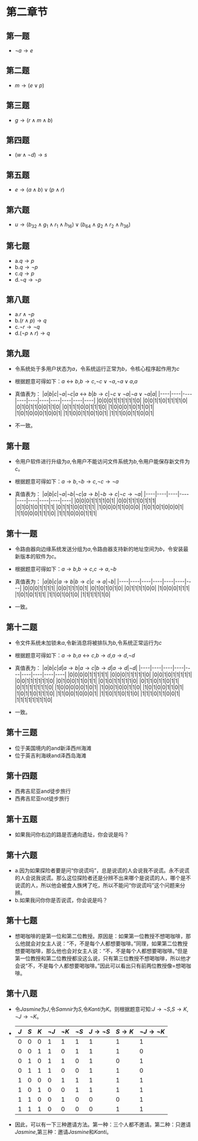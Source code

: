 # 第二章节

## 第一题

* $\neg a \rightarrow e$

## 第二题

* $m \rightarrow (e \vee p)$

## 第三题

* $g\rightarrow (r\wedge m\wedge b)$

## 第四题

* $(w \wedge \neg d)\rightarrow s$

## 第五题

* $e \rightarrow (a \wedge b) \vee (p \wedge r)$

## 第六题

* $u \rightarrow (b_{32} \wedge g_{1} \wedge r_{1} \wedge h_{16}) \vee (b_{64} \wedge g_{2} \wedge r_{2} \wedge h_{36})$

## 第七题

* a.$q \rightarrow p$
* b.$q \rightarrow \neg p$ 
* c.$q \rightarrow p$
* d.$\neg q \rightarrow \neg p$

## 第八题

* a.$r \wedge \neg p$
* b.$(r \wedge p) \rightarrow q$ 
* c.$\neg r \rightarrow \neg q$
* d.$(\neg p \wedge r) \rightarrow q$

## 第九题

* 令系统处于多用户状态为$a$，令系统运行正常为$b$，令核心程序起作用为$c$
* 根据题意可得如下：$a \leftrightarrow b$,$b \rightarrow c$,$\neg c \vee \neg a$,$\neg a \vee a$,$a$

* 真值表为：
  |$a$|$b$|$c$|$\neg a$|$\neg c$|$a \leftrightarrow b$|$b \rightarrow c$|$\neg c \vee \neg a$|$\neg a \vee \neg a$|$a$|
  |----|----|----|----|----|----|----|----|----|----|
  |0|0|0|1|1|1|1|1|1|0|
  |0|0|1|1|0|1|1|1|1|0|
  |0|1|0|1|1|0|0|1|1|0|
  |0|1|1|1|0|0|1|1|1|0|
  |1|0|0|0|1|0|1|1|0|1|
  |1|0|1|0|0|0|1|0|0|1|
  |1|1|0|0|1|1|0|1|0|1|
  |1|1|1|0|0|1|1|0|0|1|

* 不一致。
  
## 第十题

* 令用户软件进行升级为$a$,令用户不能访问文件系统为$b$,令用户能保存新文件为$c$。
* 根据题意可得如下：$a \rightarrow b$,$\neg b \rightarrow c$,$\neg c \rightarrow \neg a$

* 真值表为：
  |$a$|$b$|$c$|$\neg a$|$\neg b$|$\neg c$|$a \rightarrow b$|$\neg b \rightarrow c$|$\neg c \rightarrow \neg a$|
  |----|----|----|----|----|----|----|----|----|
  |0|0|0|1|1|1|1|0|1|
  |0|0|1|1|1|0|1|1|1|
  |0|1|0|1|0|1|1|1|1|
  |0|1|1|1|0|0|1|1|1|
  |1|0|0|0|1|1|0|0|0|
  |1|0|1|0|1|0|0|0|1|
  |1|1|0|0|0|1|1|1|0|
  |1|1|1|0|0|0|1|1|1|

## 第十一题

* 令路由器向边缘系统发送分组为$a$,令路由器支持新的地址空间为$b$，令安装最新版本的软件为$c$。
* 根据题意可得如下：$a \rightarrow b$,$b \rightarrow c$,$c \rightarrow a$,$\neg b$

* 真值表为：
  |$a$|$b$|$c$|$a \rightarrow b$|$b \rightarrow c$|$c \rightarrow a$|$\neg b$|
  |----|----|----|----|----|----|----|
  |0|0|0|1|1|1|1|
  |0|0|1|1|1|0|1|
  |0|1|0|1|0|1|0|
  |0|1|1|1|1|0|0|
  |1|0|0|0|1|1|1|
  |1|0|1|0|1|1|1|
  |1|1|0|1|0|1|0|
  |1|1|1|1|1|1|0|

* 一致。

## 第十二题

* 令文件系统未加锁未$a$,令新消息将被排队为$b$,令系统正常运行为$c$
* 根据题意可得如下：$a \rightarrow b$,$a \leftrightarrow c$,$b \rightarrow d$,$a \rightarrow d$,$\neg d$
  
* 真值表为：
  |$a$|$b$|$c$|$d$|$a \rightarrow b$|$a \rightarrow c$|$b \rightarrow d$|$a \rightarrow d$|$\neg d$|
  |----|----|----|----|----|----|----|----|----|
  |0|0|0|0|1|1|1|1|1|
  |0|0|0|1|1|1|1|1|0|
  |0|0|1|0|1|1|1|1|1|
  |0|0|1|1|1|1|1|1|0|
  |0|1|0|0|1|1|0|1|1|
  |0|1|0|1|1|1|1|1|0|
  |0|1|1|0|1|1|0|1|1|
  |0|1|1|1|1|1|1|1|0|
  |1|0|0|0|0|0|1|0|1|
  |1|0|0|1|0|0|1|1|0|
  |1|0|1|0|0|1|1|0|1|
  |1|0|1|1|0|1|1|1|0|
  |1|1|0|0|1|0|0|0|1|
  |1|1|0|1|1|0|1|1|0|
  |1|1|1|0|1|1|0|0|1|
  |1|1|1|1|1|1|1|1|0|

* 一致。

## 第十三题

* 位于美国境内的and新泽西州海滩
* 位于英吉利海峡and泽西岛海滩

## 第十四题

* 西弗吉尼亚and徒步旅行
* 西弗吉尼亚not徒步旅行
  
## 第十五题

* 如果我问你右边的路是否通向遗址，你会说是吗？

## 第十六题

* a.因为如果探险者要是问“你说谎吗”，总是说谎的人会说我不说谎。永不说谎的人会说我说谎。那么这位探险者还是分辨不出来哪个是说谎的人，哪个是不说谎的人，所以他会被食人族烤了吃，所以不能问“你说谎吗”这个问题来分辨。
* b.如果我问你你是否说谎，你会说是吗？

## 第十七题

* 想喝咖啡的是第一位和第二位教授。原因是：如果第一位教授不想喝咖啡，那么他就会对女主人说：“不，不是每个人都想要咖啡。”同理，如果第二位教授想要喝咖啡，那么他也会对女主人说：“不，不是每个人都想要喝咖啡。”但是第一位教授和第二位教授都没这么说，只有第三位教授不想喝咖啡，所以他才会说“不，不是每个人都想要喝咖啡。”因此可以看出只有前两位教授像=想喝咖啡。

## 第十八题

* 令$Jasmine$为$J$,令$Samnir$为$S$,令$Kanti$为$K$。则根据题意可知:$J \rightarrow \neg S$,$S \rightarrow K,\neg J \rightarrow \neg K$。
* |$J$|$S$|$K$|$\neg J$|$\neg K$|$\neg S$|$J \rightarrow \neg S$|$S \rightarrow K$|$\neg J \rightarrow \neg K$|
  |----|----|----|----|----|----|----|----|----|
  |0|0|0|1|1|1|1|1|1|
  |0|0|1|1|0|1|1|1|0|
  |0|1|0|1|1|0|1|0|1|
  |0|1|1|1|0|0|1|1|0|
  |1|0|0|0|1|1|1|1|1|
  |1|0|1|0|0|1|1|1|1|
  |1|1|0|0|1|0|0|0|1|
  |1|1|1|0|0|0|0|1|1|

* 因此，可以有一下三种邀请方法。第一种：三个人都不邀请。第二种：只邀请$Jasmine$,第三种：邀请$Jasmine$和$Kanti$。
  
